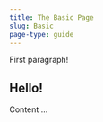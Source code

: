 ```yaml
---
title: The Basic Page
slug: Basic
page-type: guide
---
```


First paragraph!

## Hello!

Content ...

